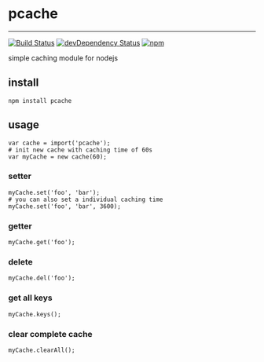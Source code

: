 # pcache

* * *

[![Build Status](https://travis-ci.org/pfitzer/pcache.svg?branch=master)](https://travis-ci.org/pfitzer/pcache) [![devDependency Status](https://david-dm.org/pfitzer/pcache/dev-status.png)](https://david-dm.org/pfitzer/pcache#info=devDependencies) [![npm](https://img.shields.io/npm/dt/pcache.svg?maxAge=2592000?style=plastic)](https://www.npmjs.com/package/pcache)

simple caching module for nodejs

## install
    npm install pcache

## usage

    var cache = import('pcache');
    # init new cache with caching time of 60s
    var myCache = new cache(60);

### setter
    myCache.set('foo', 'bar');
    # you can also set a individual caching time
    myCache.set('foo', 'bar', 3600);

### getter
    myCache.get('foo');

### delete
    myCache.del('foo');

### get all keys
    myCache.keys();

### clear complete cache
    myCache.clearAll();
